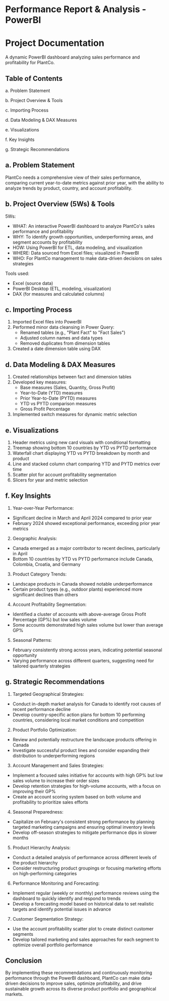 # Performance Report & Analysis - PowerBI
# Project Documentation
A dynamic PowerBI dashboard analyzing sales performance and profitability for PlantCo.

## Table of Contents
a. Problem Statement

b. Project Overview & Tools

c. Importing Process

d. Data Modeling & DAX Measures

e. Visualizations

f. Key Insights

g. Strategic Recommendations

## a. Problem Statement
PlantCo needs a comprehensive view of their sales performance, comparing current year-to-date metrics against prior year, with the ability to analyze trends by product, country, and account profitability.

## b. Project Overview (5Ws) & Tools
5Ws:
- WHAT: An interactive PowerBI dashboard to analyze PlantCo's sales performance and profitability
- WHY: To identify growth opportunities, underperforming areas, and segment accounts by profitability
- HOW: Using PowerBI for ETL, data modeling, and visualization
- WHERE: Data sourced from Excel files; visualized in PowerBI
- WHO: For PlantCo management to make data-driven decisions on sales strategies

Tools used:
- Excel (source data)
- PowerBI Desktop (ETL, modeling, visualization)
- DAX (for measures and calculated columns)

## c. Importing Process
1. Imported Excel files into PowerBI
2. Performed minor data cleansing in Power Query:
   - Renamed tables (e.g., "Plant Fact" to "Fact Sales")
   - Adjusted column names and data types
   - Removed duplicates from dimension tables
3. Created a date dimension table using DAX

## d. Data Modeling & DAX Measures
1. Created relationships between fact and dimension tables
2. Developed key measures:
   - Base measures (Sales, Quantity, Gross Profit)
   - Year-to-Date (YTD) measures
   - Prior Year-to-Date (PYTD) measures
   - YTD vs PYTD comparison measures
   - Gross Profit Percentage
3. Implemented switch measures for dynamic metric selection

## e. Visualizations
1. Header metrics using new card visuals with conditional formatting
2. Treemap showing bottom 10 countries by YTD vs PYTD performance
3. Waterfall chart displaying YTD vs PYTD breakdown by month and product
4. Line and stacked column chart comparing YTD and PYTD metrics over time
5. Scatter plot for account profitability segmentation
6. Slicers for year and metric selection

## f. Key Insights
1. Year-over-Year Performance:
- Significant decline in March and April 2024 compared to prior year
- February 2024 showed exceptional performance, exceeding prior year metrics

2. Geographic Analysis:
- Canada emerged as a major contributor to recent declines, particularly in April
- Bottom 10 countries by YTD vs PYTD performance include Canada, Colombia, Croatia, and Germany

3. Product Category Trends:
- Landscape products in Canada showed notable underperformance
- Certain product types (e.g., outdoor plants) experienced more significant declines than others

4. Account Profitability Segmentation:
- Identified a cluster of accounts with above-average Gross Profit Percentage (GP%) but low sales volume
- Some accounts demonstrated high sales volume but lower than average GP%

5. Seasonal Patterns:
- February consistently strong across years, indicating potential seasonal opportunity
- Varying performance across different quarters, suggesting need for tailored quarterly strategies
  
## g. Strategic Recommendations
1. Targeted Geographical Strategies:
- Conduct in-depth market analysis for Canada to identify root causes of recent performance decline
- Develop country-specific action plans for bottom 10 performing countries, considering local market conditions and competition

2. Product Portfolio Optimization:
- Review and potentially restructure the landscape products offering in Canada
- Investigate successful product lines and consider expanding their distribution to underperforming regions

3. Account Management and Sales Strategies:
- Implement a focused sales initiative for accounts with high GP% but low sales volume to increase their order sizes
- Develop retention strategies for high-volume accounts, with a focus on improving their GP%
- Create an account scoring system based on both volume and profitability to prioritize sales efforts

4. Seasonal Preparedness:
- Capitalize on February's consistent strong performance by planning targeted marketing campaigns and ensuring optimal inventory levels
- Develop off-season strategies to mitigate performance dips in slower months

5. Product Hierarchy Analysis:
- Conduct a detailed analysis of performance across different levels of the product hierarchy
- Consider restructuring product groupings or focusing marketing efforts on high-performing categories

6. Performance Monitoring and Forecasting:
- Implement regular (weekly or monthly) performance reviews using the dashboard to quickly identify and respond to trends
- Develop a forecasting model based on historical data to set realistic targets and identify potential issues in advance

7. Customer Segmentation Strategy:
- Use the account profitability scatter plot to create distinct customer segments
- Develop tailored marketing and sales approaches for each segment to optimize overall portfolio performance

## Conclusion
By implementing these recommendations and continuously monitoring performance through the PowerBI dashboard, PlantCo can make data-driven decisions to improve sales, optimize profitability, and drive sustainable growth across its diverse product portfolio and geographical markets.

